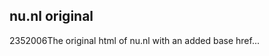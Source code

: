 <article><h1>nu.nl original</h1><time><span class="day">23</span><span class="month">5</span><span class="year">2006</span></time>The original html of nu.nl with an added base href...</article>